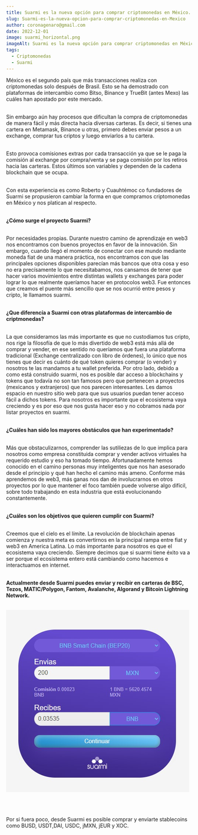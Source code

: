 ```yaml
---
title: Suarmi es la nueva opción para comprar criptomonedas en México.
slug: Suarmi-es-la-nueva-opcion-para-comprar-criptomonedas-en-Mexico
author: coronagenaro@gmail.com
date: 2022-12-01
image: suarmi_horizontal.png
imageAlt: Suarmi es la nueva opción para comprar criptomonedas en México.
tags:
  - Criptomonedas
  - Suarmi
---
```

M﻿éxico es el segundo país que más transacciones realiza con criptomonedas solo después de Brasil. Esto se ha demostrado con plataformas de intercambio como Bitso, Binance y TrueBit (antes Mexo) las cuáles han apostado por este mercado.<br/><br/>

S﻿in embargo aún hay procesos que dificultan la compra de criptomonedas de manera fácil y más directa hacia diversas carteras. Es decir, si tienes una cartera en Metamask, Binance u otras, primero debes enviar pesos a un exchange, comprar tus criptos y luego enviarlos a tu cartera.<br/><br/>

E﻿sto provoca comisiones extras por cada transacción ya que se le paga la comisión al exchange por compra/venta y se paga comisión por los retiros hacia las carteras. Estos últimos son variables y dependen de la cadena blockchain que se ocupa.<br/><br/>

Con esta experiencia es como Roberto y Cuauhtémoc co fundadores de Suarmi se propusieron cambiar la forma en que compramos criptomonedas en México y nos platican al respecto.<br/><br/>

**¿Cómo surge el proyecto Suarmi?<br/><br/>**

Por necesidades propias. Durante nuestro camino de aprendizaje en web3 nos encontramos con buenos proyectos en favor de la innovación. Sin embargo, cuando llegó el momento de conectar con ese mundo mediante moneda fiat de una manera práctica, nos encontramos con que las principales opciones disponibles parecían más bancos que otra cosa y eso no era precísamente lo que necesitabamos, nos cansamos de tener que hacer varios movimientos entre distintas wallets y exchanges para poder lograr lo que realmente queríamos hacer en protocolos web3. Fue entonces que creamos el puente más sencillo que se nos ocurrió entre pesos y cripto, le llamamos suarmi.<br/><br/>

**¿Que diferencía a Suarmi con otras plataformas de intercambio de criptmonedas? <br/><br/>**

La que consideramos las más importante es que no custodiamos tus cripto, nos rige la filosofía de que lo más divertido de web3 está más allá de comprar y vender, en ese sentido no queríamos que fuera una plataforma tradicional (Exchange centralizado con libro de órdenes), lo único que nos tienes que decir es cuánto de qué token quieres comprar (o vender) y nosotros te las mandamos a tu wallet preferida. Por otro lado, debido a como está construido suarmi, nos es posible dar acceso a blockchains y tokens que todavía no son tan famosos pero que pertenecen a proyectos (mexicanos y extranjeros) que nos parecen interesantes. Les damos espacio en nuestro sitio web para que sus usuarios puedan tener acceso fácil a dichos tokens. Para nosotros es importante que el ecosistema vaya creciendo y es por eso que nos gusta hacer eso y no cobramos nada por listar proyectos en suarmi.<br/><br/>

**¿Cuáles han sido los mayores obstáculos que han experimentado? <br/><br/>**

Más que obstaculizarnos, comprender las sutiliezas de lo que implica para nosotros como empresa constituida comprar y vender activos virtuales ha requerido estudio y eso ha tomado tiempo. Afortunadamente hemos conocido en el camino personas muy inteligentes que nos han asesorado desde el principio y qué han hecho el camino más ameno. Conforme más aprendemos de web3, más ganas nos dan de involucrarnos en otros proyectos por lo que mantener el foco también puede volverse algo difícil, sobre todo trabajando en esta industria que está evolucionando constantemente.<br/><br/>

**¿Cuáles son los objetivos que quieren cumplir con Suarmi? <br/><br/>**

Creemos que el cielo es el límite. La revolución de blockchain apenas comienza y nuestra meta es convertirnos en la principal rampa entre fiat y web3 en America Latina. Lo más importante para nosotros es que el ecosistema vaya creciendo. Siempre decimos que si suarmi tiene éxito va a ser porque el ecosistema entero está cambiando como hacemos e interactuamos en internet.**<br/><br/>**

**A﻿ctualmente desde Suarmi puedes enviar y recibir en carteras de BSC, Tezos, MATIC/Polygon, Fantom, Avalanche, Algorand y Bitcoin Lightning Network.<br/><br/>**

![](suarmiswap1.jpg)

<br/><br/>

P﻿or si fuera poco, desde Suarmi es posible comprar y enviarte stablecoins como B﻿USD, USDT,DAI, USDC, jMXN, jEUR y XOC. <br/><br/>